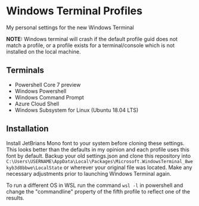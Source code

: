 # Windows Terminal Profiles
My personal settings for the new Windows Terminal

**NOTE:** Windows terminal will crash if the default profile guid does not match a profile, or a profile exists for a terminal/console which is not installed on the local machine.

## Terminals
- Powershell Core 7 preview
- Windows Powershell
- Windows Command Prompt
- Azure Cloud Shell
- Windows Subsystem for Linux (Ubuntu 18.04 LTS)

## Installation
Install JetBrians Mono font to your system before cloning these settings. This looks better than the defaults in my opinion and each profile uses this font by default.
Backup your old settings.json and clone this repository into `C:\Users\USERNAME\AppData\Local\Packages\Microsoft.WindowsTerminal_8wekyb3d8bbwe\LocalState` or wherever your original file was located. Make any necessary adjustments prior to launching Windows Terminal again.

To run a different OS in WSL run the command `wsl -l` in powershell and change the "commandline" property of the fifth profile to reflect one of the results.